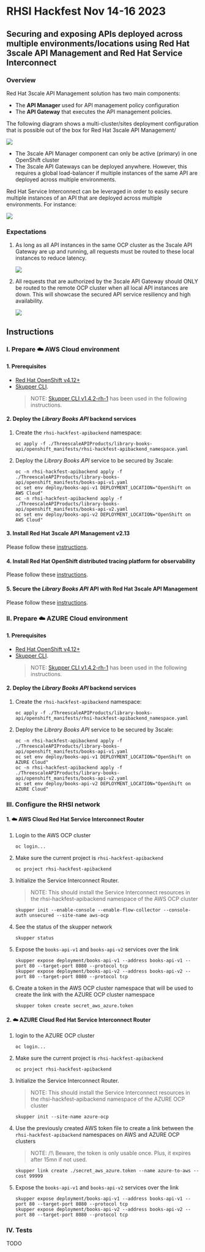 # RHSI Hackfest Nov 14-16 2023 

## Securing and exposing APIs deployed across multiple environments/locations using Red Hat 3scale API Management and Red Hat Service Interconnect

### Overview

Red Hat 3scale API Management solution has two main components:
- The **API Manager** used for API management policy configuration
- The **API Gateway** that executes the API management policies.

The following diagram shows a multi-cluster/sites deployment configuration that is possible out of the box for Red Hat 3scale API Management/

![](./images/OOTB_3scale_multicluster_deployment.png)

- The 3scale API Manager component can only be active (primary) in one OpenShift cluster
- The 3scale API Gateways can be deployed anywhere. However, this requires a global load-balancer if multiple instances of the same API are deployed across multiple environments.

Red Hat Service Interconnect can be leveraged in order to easily secure multiple instances of an API that are deployed across multiple environments. For instance:

![](./images/rhsi-hackfest-locationless-apis.png)

### Expectations

1. As long as all API instances in the same OCP cluster as the 3scale API Gateway are up and running, all requests must be routed to these local instances to reduce latency.

    ![](./images/rhsi-hackfest-locationless-apis_localaccess.png)

2. All requests that are authorized by the 3scale API Gateway should ONLY be routed to the remote OCP cluster when all local API instances are down. This will showcase the secured API service resiliency and high availability.

    ![](./images/rhsi-hackfest-locationless-apis_resilience.png)

## Instructions 

### I. Prepare :cloud: AWS Cloud environment

#### 1. Prerequisites

- [Red Hat OpenShift v4.12+](https://access.redhat.com/products/openshift/)
- [Skupper CLI](https://access.redhat.com/documentation/en-us/red_hat_service_interconnect/1.4/html/installation/installing-skupper-cli). 
    >NOTE:  [Skupper CLI v1.4.2-rh-1](https://access.redhat.com/documentation/en-us/red_hat_service_interconnect/1.4/html/installation/installing-skupper-cli) has been used in the following instructions.

#### 2. Deploy the _Library Books API_ backend services

1. Create the `rhsi-hackfest-apibackend` namespace:
    ```
    oc apply -f ./ThreescaleAPIProducts/library-books-api/openshift_manifests/rhsi-hackfest-apibackend_namespace.yaml
    ```

2. Deploy the _Library Books API_ service to be secured by 3scale:
    ```
    oc -n rhsi-hackfest-apibackend apply -f ./ThreescaleAPIProducts/library-books-api/openshift_manifests/books-api-v1.yaml
    oc set env deploy/books-api-v1 DEPLOYMENT_LOCATION="OpenShift on AWS Cloud"
    oc -n rhsi-hackfest-apibackend apply -f ./ThreescaleAPIProducts/library-books-api/openshift_manifests/books-api-v2.yaml
    oc set env deploy/books-api-v2 DEPLOYMENT_LOCATION="OpenShift on AWS Cloud"
    ```

#### 3. Install Red Hat 3scale API Management v2.13

Please follow these [instructions](./install/3scale-amp/README.md).

#### 4. Install Red Hat OpenShift distributed tracing platform for observability

Please follow these [instructions](./install/Observability/README.md).

#### 5. Secure the _Library Books API_ API with Red Hat 3scale API Management

Please follow these [instructions](./ThreescaleAPIProducts/README.md).

### II. Prepare :cloud: AZURE Cloud environment

#### 1. Prerequisites

- [Red Hat OpenShift v4.12+](https://access.redhat.com/products/openshift/)
- [Skupper CLI](https://access.redhat.com/documentation/en-us/red_hat_service_interconnect/1.4/html/installation/installing-skupper-cli). 
    >NOTE:  [Skupper CLI v1.4.2-rh-1](https://access.redhat.com/documentation/en-us/red_hat_service_interconnect/1.4/html/installation/installing-skupper-cli) has been used in the following instructions.

#### 2. Deploy the _Library Books API_ backend services

1. Create the `rhsi-hackfest-apibackend` namespace:
    ```
    oc apply -f ./ThreescaleAPIProducts/library-books-api/openshift_manifests/rhsi-hackfest-apibackend_namespace.yaml
    ```

2. Deploy the _Library Books API_ service to be secured by 3scale:
    ```
    oc -n rhsi-hackfest-apibackend apply -f ./ThreescaleAPIProducts/library-books-api/openshift_manifests/books-api-v1.yaml
    oc set env deploy/books-api-v1 DEPLOYMENT_LOCATION="OpenShift on AZURE Cloud"
    oc -n rhsi-hackfest-apibackend apply -f ./ThreescaleAPIProducts/library-books-api/openshift_manifests/books-api-v2.yaml
    oc set env deploy/books-api-v2 DEPLOYMENT_LOCATION="OpenShift on AZURE Cloud"
    ```

### III. Configure the RHSI network

#### 1. :cloud: AWS Cloud Red Hat Service Interconnect Router

1. Login to the AWS OCP cluster
    ```shell script
    oc login...
    ```

2. Make sure the current project is `rhsi-hackfest-apibackend`
    ```shell script
    oc project rhsi-hackfest-apibackend
    ```

3. Initialize the Service Interconnect Router.
    > NOTE: This should install the Service Interconnect resources in the rhsi-hackfest-apibackend namespace of the AWS OCP cluster 
    ```shell script
    skupper init --enable-console --enable-flow-collector --console-auth unsecured --site-name aws-ocp
    ```

4. See the status of the skupper network
    ```shell script
    skupper status
    ```

5. Expose the `books-api-v1` and `books-api-v2` services over the link

    ```shell script
    skupper expose deployment/books-api-v1 --address books-api-v1 --port 80 --target-port 8080 --protocol tcp
    skupper expose deployment/books-api-v2 --address books-api-v2 --port 80 --target-port 8080 --protocol tcp
    ```

6. Create a token in the AWS OCP cluster namespace that will be used to create the link with the AZURE OCP cluster namespace
    ```shell script
    skupper token create secret_aws_azure.token
    ```

#### 2. :cloud: AZURE Cloud Red Hat Service Interconnect Router

1. login to the AZURE OCP cluster
    ```shell script
    oc login...
    ```

2. Make sure the current project is `rhsi-hackfest-apibackend`
    ```shell script
    oc project rhsi-hackfest-apibackend
    ```

3. Initialize the Service Interconnect Router.
    > NOTE: This should install the Service Interconnect resources in the rhsi-hackfest-apibackend namespace of the AZURE OCP cluster 
    ```shell script
    skupper init --site-name azure-ocp
    ```

4. Use the previously created AWS token file to create a link between the `rhsi-hackfest-apibackend` namespaces on AWS and AZURE OCP clusters
    >NOTE: /!\ Beware, the token is only usable once. Plus, it expires after 15mn if not used.
    ```shell script
    skupper link create ./secret_aws_azure.token --name azure-to-aws --cost 99999
    ```

6. Expose the `books-api-v1` and `books-api-v2` services over the link
    ```shell script
    skupper expose deployment/books-api-v1 --address books-api-v1 --port 80 --target-port 8080 --protocol tcp
    skupper expose deployment/books-api-v2 --address books-api-v2 --port 80 --target-port 8080 --protocol tcp
    ```

### IV. Tests

TODO